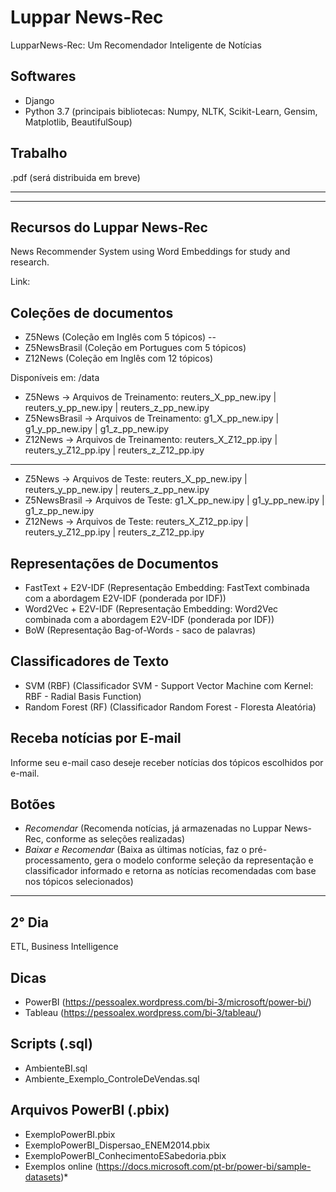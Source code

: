 # Luppar News-Rec
LupparNews-Rec: Um Recomendador Inteligente de Notícias

Softwares
---------
- Django
- Python 3.7 (principais bibliotecas: Numpy, NLTK, Scikit-Learn, Gensim, Matplotlib, BeautifulSoup)

Trabalho
------------
.pdf (será distribuida em breve)

--------------------------------------------------------------------------------------------------
--------------------------------------------------------------------------------------------------
Recursos do Luppar News-Rec
-----------
News Recommender System using Word Embeddings for study and research.

Link: 

Coleções de documentos
-----
- Z5News (Coleção em Inglês com 5 tópicos)
-- 
- Z5NewsBrasil (Coleção em Portugues com 5 tópicos)
- Z12News (Coleção em Inglês com 12 tópicos)

Disponíveis em: /data
- Z5News -> Arquivos de Treinamento: reuters_X_pp_new.ipy | reuters_y_pp_new.ipy | reuters_z_pp_new.ipy
- Z5NewsBrasil -> Arquivos de Treinamento: g1_X_pp_new.ipy | g1_y_pp_new.ipy | g1_z_pp_new.ipy
- Z12News -> Arquivos de Treinamento: reuters_X_Z12_pp.ipy | reuters_y_Z12_pp.ipy | reuters_z_Z12_pp.ipy
-----
- Z5News -> Arquivos de Teste: reuters_X_pp_new.ipy | reuters_y_pp_new.ipy | reuters_z_pp_new.ipy
- Z5NewsBrasil -> Arquivos de Teste: g1_X_pp_new.ipy | g1_y_pp_new.ipy | g1_z_pp_new.ipy
- Z12News -> Arquivos de Teste: reuters_X_Z12_pp.ipy | reuters_y_Z12_pp.ipy | reuters_z_Z12_pp.ipy

Representações de Documentos
-------------
- FastText + E2V-IDF (Representação Embedding: FastText combinada com a abordagem E2V-IDF (ponderada por IDF))
- Word2Vec + E2V-IDF (Representação Embedding: Word2Vec combinada com a abordagem E2V-IDF (ponderada por IDF))
- BoW (Representação Bag-of-Words - saco de palavras)

Classificadores de Texto
-------------
- SVM (RBF) (Classificador SVM - Support Vector Machine com Kernel: RBF - Radial Basis Function)
- Random Forest (RF) (Classificador Random Forest - Floresta Aleatória)

Receba notícias por E-mail
-------------
Informe seu e-mail caso deseje receber notícias dos tópicos escolhidos por e-mail.

Botões
-------------
- *Recomendar* (Recomenda notícias, já armazenadas no Luppar News-Rec, conforme as seleções realizadas)
- *Baixar e Recomendar* (Baixa as últimas notícias, faz o pré-processamento, gera o modelo conforme seleção da representação e classificador informado e retorna as notícias recomendadas com base nos tópicos selecionados)

--------------------------------------------------------------------------------------------------
2° Dia
-----------
ETL, Business Intelligence

Dicas
-----
- PowerBI (https://pessoalex.wordpress.com/bi-3/microsoft/power-bi/)
- Tableau (https://pessoalex.wordpress.com/bi-3/tableau/)

Scripts (.sql)
-------------
- AmbienteBI.sql
- Ambiente_Exemplo_ControleDeVendas.sql

Arquivos PowerBI (.pbix)
-------------
- ExemploPowerBI.pbix
- ExemploPowerBI_Dispersao_ENEM2014.pbix
- ExemploPowerBI_ConhecimentoESabedoria.pbix
- Exemplos online (https://docs.microsoft.com/pt-br/power-bi/sample-datasets)*
